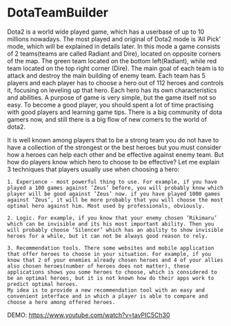 # DotaTeamBuilder
Dota2 is a world wide played game, which has a userbase of up to 10 millions nowadays. The most played and original of Dota2 mode is ’All Pick’ mode, which will be explained in details later. In this mode a game consists of 2 teams(teams are called Radiant and Dire), located on opposite corners of the map. The green team located on the bottom left(Radiant), while red team located on the top right corner (Dire). The main goal of each team is to attack and destroy the main building of enemy team. Each team has 5 players and each player has to choose a hero out of 112 heroes and controls it, focusing on leveling up that hero. Each hero has its own characteristics and abilities. A purpose of game is very simple, but the game itself not so easy. To become a good player, you should spent a lot of time practising with good players and learning game tips. There is a big community of dota gamers now, and still there is a big flow of new comers to the world of dota2.

It is well known among players that to be a strong team you do not have to have a collection of the strongest or the best heroes but you must consider how a heroes can help each other and be effective against enemy team. But how do players know which hero to choose to be effective? Let me explain 3 techniques that players usually use when choosing a hero: 
	
	1. Experience - most powerful thing to use. For example, if you have played a 100 games against ’Zeus’ before, you will probably know which player will be good against ’Zeus’ now. if you have played 1000 games against ’Zeus’, it will be more probably that you will choose the most optimal hero against him. Most used by professionals, obviously. 
	
	2. Logic. For example, if you know that your enemy chosen ’Rikimaru’ which can be invisible and its his most important ability. Then you will probably choose ’Silencer’ which has an ability to show invisible heroes for a while, but it can not be always good reason to rely. 
	
	3. Recommendation tools. There some websites and mobile application that offer heroes to choose in your situation. For example, if you know that 2 of your enemies already chosen heroes and 4 of your allies also chosen heroes(number of heroes does not matter), these applications shows you some heroes to choose, which is considered to be an optimal heroes, but it is not known how do their apps work to predict optimal heroes. 
	My idea is to provide a new recommendation tool with an easy and convenient interface and in which a player is able to compare and choose a hero among offered heroes.

DEMO:
	https://www.youtube.com/watch?v=tavPIC5Ch30
